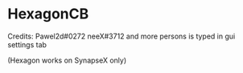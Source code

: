 # HexagonCB
Credits:
Pawel2d#0272
neeX#3712
and more persons is typed in gui settings tab

(Hexagon works on SynapseX only)
